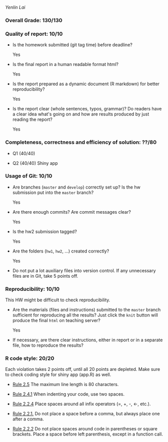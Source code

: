 *Yenlin Lai*

### Overall Grade: 130/130

### Quality of report: 10/10

-   Is the homework submitted (git tag time) before deadline? 

    Yes    
    
-   Is the final report in a human readable format html? 

    Yes    
    
-   Is the report prepared as a dynamic document (R markdown) for better reproducibility?

    Yes    
    
-   Is the report clear (whole sentences, typos, grammar)? Do readers have a clear idea what's going on and how are results produced by just reading the report? 

    Yes    
    
### Completeness, correctness and efficiency of solution: ??/80

- Q1 (40/40)

- Q2 (40/40) Shiny app

	    
### Usage of Git: 10/10

-   Are branches (`master` and `develop`) correctly set up? Is the hw submission put into the `master` branch?

    Yes    
    
-   Are there enough commits? Are commit messages clear? 
        
    Yes    
      
-   Is the hw2 submission tagged? 

    Yes    
    
-   Are the folders (`hw1`, `hw2`, ...) created correctly? 
  
    Yes    
    
-   Do not put a lot auxiliary files into version control. If any unnecessary files are in Git, take 5 points off.

### Reproducibility: 10/10

This HW might be difficult to check reproducibility. 

-   Are the materials (files and instructions) submitted to the `master` branch sufficient for reproducing all the results? Just click the `knit` button will produce the final `html` on teaching server? 

    Yes    
    
-   If necessary, are there clear instructions, either in report or in a separate file, how to reproduce the results?

### R code style: 20/20

Each violation takes 2 points off, until all 20 points are depleted. Make sure to check coding style for shiny app (app.R) as well.

-   [Rule 2.5](https://style.tidyverse.org/syntax.html#long-lines) The maximum line length is 80 characters.  

-   [Rule 2.4.1](https://style.tidyverse.org/syntax.html#indenting) When indenting your code, use two spaces.  

-   [Rule 2.2.4](https://style.tidyverse.org/syntax.html#infix-operators) Place spaces around all infix operators (=, +, -, &lt;-, etc.).  

-   [Rule 2.2.1.](https://style.tidyverse.org/syntax.html#commas) Do not place a space before a comma, but always place one after a comma.  

-   [Rule 2.2.2](https://style.tidyverse.org/syntax.html#parentheses) Do not place spaces around code in parentheses or square brackets. Place a space before left parenthesis, except in a function call.
